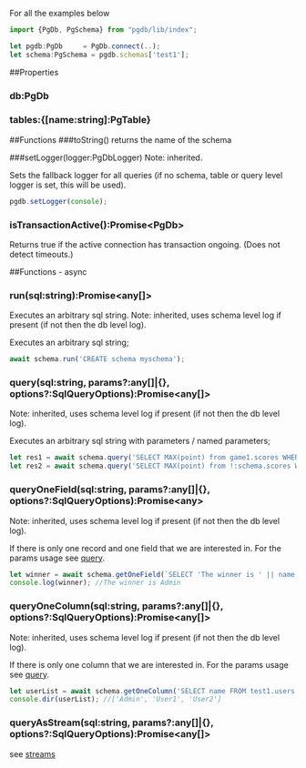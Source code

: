 For all the examples below 
```js
import {PgDb, PgSchema} from "pgdb/lib/index";

let pgdb:PgDb     = PgDb.connect(..);
let schema:PgSchema = pgdb.schemas['test1'];  
```
##Properties
### <span class="def">db:</span><span class="type">PgDb</span>
### <span class="def">tables:</span><span class="type">{[name:string]:PgTable}</span>

##Functions
###<span class="def"><span class="func">toString</span>()</span>
returns the name of the schema

###<span class="def"><span class="func">setLogger</span>(logger:<span class="type">PgDbLogger</span>) </span>
Note: inherited.

Sets the fallback logger for all queries (if no schema, table or query level logger is set, this will be used).
```js
pgdb.setLogger(console);
```
### <span class="def"><span class="func">isTransactionActive</span>():Promise&lt;<span class="type">PgDb</span>&gt;
Returns true if the active connection has transaction ongoing. (Does not detect timeouts.)


##Functions - async
### <span class="def"><span class="func">run</span>(sql:<span class="type">string</span>):Promise&lt;<span class="type">any[]</span>&gt;
Executes an arbitrary sql string.
Note: inherited, uses schema level log if present (if not then the db level log).

Executes an arbitrary sql string;
```js
await schema.run('CREATE schema myschema');
```

### <span class="def"><span class="func">query</span>(sql:<span class="type">string</span>, params?:<span class="type">any[]|{}</span>, options?:<span class="type">SqlQueryOptions</span>):Promise&lt;<span class="type">any[]</span>&gt;
<a name="query"></a>
Note: inherited, uses schema level log if present (if not then the db level log).

Executes an arbitrary sql string with parameters / named parameters;
```js
let res1 = await schema.query('SELECT MAX(point) from game1.scores WHERE name=$1 ', ['player1']);
let res2 = await schema.query('SELECT MAX(point) from !:schema.scores WHERE name=:name ', {schema:'game1', name:'player1'});
```

### <span class="def"><span class="func">queryOneField</span>(sql:<span class="type">string</span>, params?:<span class="type">any[]|{}</span>, options?:<span class="type">SqlQueryOptions</span>):Promise&lt;<span class="type">any</span>&gt;
Note: inherited, uses schema level log if present (if not then the db level log).

If there is only one record and one field that we are interested in. For the params usage see [query](#query).
```js
let winner = await schema.getOneField(`SELECT 'The winner is ' || name FROM test1.users LIMIT 1`);
console.log(winner); //The winner is Admin
```

### <span class="def"><span class="func">queryOneColumn</span>(sql:<span class="type">string</span>, params?:<span class="type">any[]|{}</span>, options?:<span class="type">SqlQueryOptions</span>):Promise&lt;<span class="type"><span class="type">any[]</span>&gt;
Note: inherited, uses schema level log if present (if not then the db level log).

If there is only one column that we are interested in. For the params usage see [query](#query).
```js
let userList = await schema.getOneColumn('SELECT name FROM test1.users');
console.dir(userList); //['Admin', 'User1', 'User2']
```

### <span class="def"><span class="func">queryAsStream</span>(sql:<span class="type">string</span>, params?:<span class="type">any[]|{}</span>, options?:<span class="type">SqlQueryOptions</span>):Promise&lt;<span class="type">any[]</span>&gt;
see [streams](../../streams)

